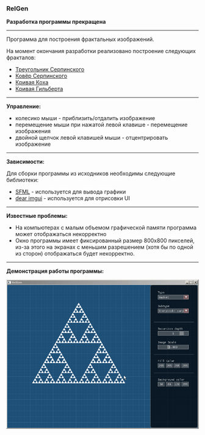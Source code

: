 ### ReIGen

**Разработка программы прекращена**

---

Программа для построения фрактальных изображений.

На момент окончания разработки реализовано построение следующих фракталов:

* [Треугольник Серпинского](https://ru.wikipedia.org/wiki/%D0%A2%D1%80%D0%B5%D1%83%D0%B3%D0%BE%D0%BB%D1%8C%D0%BD%D0%B8%D0%BA_%D0%A1%D0%B5%D1%80%D0%BF%D0%B8%D0%BD%D1%81%D0%BA%D0%BE%D0%B3%D0%BE)
* [Ковёр Серпинского](https://ru.wikipedia.org/wiki/%D0%9A%D0%BE%D0%B2%D1%91%D1%80_%D0%A1%D0%B5%D1%80%D0%BF%D0%B8%D0%BD%D1%81%D0%BA%D0%BE%D0%B3%D0%BE)
* [Кривая Коха](https://ru.wikipedia.org/wiki/%D0%9A%D1%80%D0%B8%D0%B2%D0%B0%D1%8F_%D0%9A%D0%BE%D1%85%D0%B0)
* [Кривая Гильберта](https://ru.wikipedia.org/wiki/%D0%9A%D1%80%D0%B8%D0%B2%D0%B0%D1%8F_%D0%93%D0%B8%D0%BB%D1%8C%D0%B1%D0%B5%D1%80%D1%82%D0%B0)

---

**Управление:**

* колесико мыши - приблизить/отдалить изображение
* перемещение мыши при нажатой левой клавише - перемещение изображения
* двойной щелчок левой клавишей мыши - отцентрировать изображение

---

**Зависимости:**

Для сборки программы из исходников необходимы следующие библиотеки:
* [SFML](https://github.com/SFML/SFML) - используется для вывода графики
* [dear imgui](https://github.com/ocornut/imgui) - используется для отрисовки UI


---

**Известные проблемы:**

* На компьютерах с малым объемом графической памяти программа может отображаться некорректно
* Окно программы имеет фиксированный размер 800х800 пикселей, из-за этого на экранах с меньшим разрешением (хотя бы по одной из сторон) отображаться будет некорректно.

---

**Демонстрация работы программы:**

![example](https://raw.githubusercontent.com/testoo1/TEST_GFOR/master/C%2B%2B_ReIGen/ReIGen.gif)